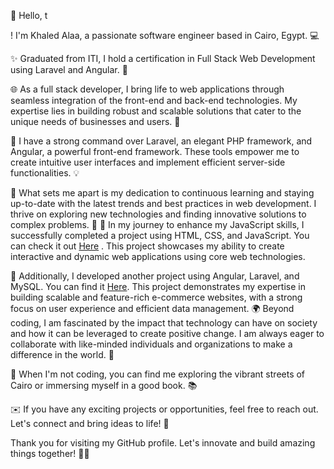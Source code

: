 👋 Hello, t

! I'm Khaled Alaa, a passionate software engineer based in Cairo, Egypt. 💻

✨ Graduated from ITI, I hold a certification in Full Stack Web Development using Laravel and Angular. 🚀

🌐 As a full stack developer, I bring life to web applications through seamless integration of the front-end and back-end technologies. My expertise lies in building robust and scalable solutions that cater to the unique needs of businesses and users. 💪

🔧 I have a strong command over Laravel, an elegant PHP framework, and Angular, a powerful front-end framework. These tools empower me to create intuitive user interfaces and implement efficient server-side functionalities. 💡

🌟 What sets me apart is my dedication to continuous learning and staying up-to-date with the latest trends and best practices in web development. I thrive on exploring new technologies and finding innovative solutions to complex problems. 🎯
🌟 In my journey to enhance my JavaScript skills, I successfully completed a project using HTML, CSS, and JavaScript. You can check it out [Here](https://www.linkedin.com/posts/khaledalaa643_in-my-journey-to-enhance-my-javascript-skills-activity-7074375271461662721-oTOz?utm_source=share&utm_medium=member_desktop)
. This project showcases my ability to create interactive and dynamic web applications using core web technologies.

🌟 Additionally, I developed another project using Angular, Laravel, and MySQL. You can find it [Here](https://www.linkedin.com/posts/khaledalaa643_ecommercewebsite-ecommerce-ecommercedevelopment-activity-7061450437471666177-aDqJ?utm_source=share&utm_medium=member_desktop). This project demonstrates my expertise in building scalable and feature-rich e-commerce websites, with a strong focus on user experience and efficient data management.
🌍 Beyond coding, I am fascinated by the impact that technology can have on society and how it can be leveraged to create positive change. I am always eager to collaborate with like-minded individuals and organizations to make a difference in the world. 🌱

🌆 When I'm not coding, you can find me exploring the vibrant streets of Cairo or immersing myself in a good book. 📚

✉️ If you have any exciting projects or opportunities, feel free to reach out. Let's connect and bring ideas to life! 🤝

Thank you for visiting my GitHub profile. Let's innovate and build amazing things together! 🚀✨

